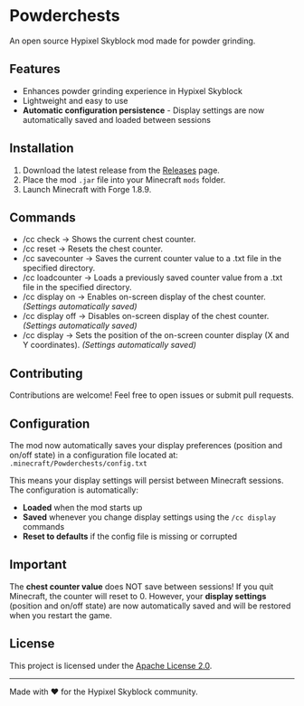 # Powderchests

An open source Hypixel Skyblock mod made for powder grinding.

## Features

- Enhances powder grinding experience in Hypixel Skyblock
- Lightweight and easy to use
- **Automatic configuration persistence** - Display settings are now automatically saved and loaded between sessions

## Installation

1. Download the latest release from the [Releases](#) page.
2. Place the mod `.jar` file into your Minecraft `mods` folder.
3. Launch Minecraft with Forge 1.8.9.

## Commands

- /cc check -> Shows the current chest counter.
- /cc reset -> Resets the chest counter.
- /cc savecounter <directory> -> Saves the current counter value to a .txt file in the specified directory.
- /cc loadcounter <directory> -> Loads a previously saved counter value from a .txt file in the specified directory.
- /cc display on -> Enables on-screen display of the chest counter. *(Settings automatically saved)*
- /cc display off -> Disables on-screen display of the chest counter. *(Settings automatically saved)*
- /cc display <X> <Y> -> Sets the position of the on-screen counter display (X and Y coordinates). *(Settings automatically saved)*

## Contributing

Contributions are welcome! Feel free to open issues or submit pull requests.

## Configuration

The mod now automatically saves your display preferences (position and on/off state) in a configuration file located at:
`.minecraft/Powderchests/config.txt`

This means your display settings will persist between Minecraft sessions. The configuration is automatically:
- **Loaded** when the mod starts up
- **Saved** whenever you change display settings using the `/cc display` commands
- **Reset to defaults** if the config file is missing or corrupted

## Important
The **chest counter value** does NOT save between sessions! If you quit Minecraft, the counter will reset to 0. However, your **display settings** (position and on/off state) are now automatically saved and will be restored when you restart the game.

## License

This project is licensed under the [Apache License 2.0](LICENSE).

---

Made with ❤️ for the Hypixel Skyblock community.
